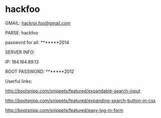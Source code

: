 hackfoo
=======

GMAIL: hackrpi.foo@gmail.com 

PARSE: hackfoo 

password for all: *******2014

SERVER INFO:

IP: 184.164.89.13

ROOT PASSWORD: *******2012

Userful links:

http://bootsnipp.com/snippets/featured/expandable-search-input

http://bootsnipp.com/snippets/featured/expanding-search-button-in-css

http://bootsnipp.com/snippets/featured/easy-log-in-form
